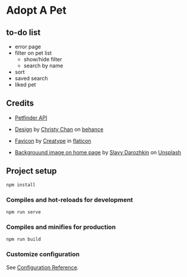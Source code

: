 # Adopt A Pet

## to-do list

- error page
- filter on pet list
  - show/hide filter
  - search by name
- sort
- saved search
- liked pet

## Credits

- [Petfinder API](https://www.petfinder.com/developers/)

- [Design](https://www.behance.net/gallery/134895919/Puppos-Dog-Adoption-Matchmaker-Design-Sprint-Case-Study) by [Christy Chan](https://www.behance.net/christykchan) on [behance](behance.net/)

- [Favicon](https://www.flaticon.com/premium-icon/paws_4225935) by [Creatype](https://www.flaticon.com/authors/creatype) in [flaticon](https://www.flaticon.com/)

- [Backgrouund image on home page](https://unsplash.com/photos/O_UbPKaz6no) by [Slavy Darozhkin](https://unsplash.com/@hashtaglilac) on [Unsplash](https://unsplash.com)

## Project setup

```
npm install
```

### Compiles and hot-reloads for development

```
npm run serve
```

### Compiles and minifies for production

```
npm run build
```

### Customize configuration

See [Configuration Reference](https://cli.vuejs.org/config/).
